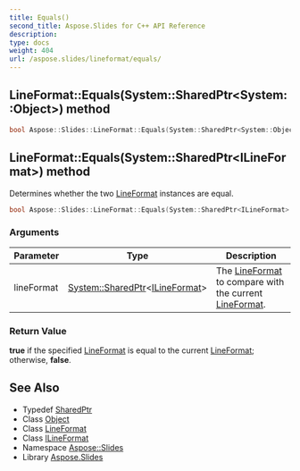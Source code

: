 ```yaml
---
title: Equals()
second_title: Aspose.Slides for C++ API Reference
description: 
type: docs
weight: 404
url: /aspose.slides/lineformat/equals/
---
```

## LineFormat::Equals(System::SharedPtr\<System::Object\>) method




```cpp
bool Aspose::Slides::LineFormat::Equals(System::SharedPtr<System::Object> obj) override
```

## LineFormat::Equals(System::SharedPtr\<ILineFormat\>) method


Determines whether the two [LineFormat](../) instances are equal.

```cpp
bool Aspose::Slides::LineFormat::Equals(System::SharedPtr<ILineFormat> lineFormat) override
```


### Arguments

| Parameter | Type | Description |
| --- | --- | --- |
| lineFormat | [System::SharedPtr](../../../system/sharedptr/)\<[ILineFormat](../../ilineformat/)\> | The [LineFormat](../) to compare with the current [LineFormat](../). |

### Return Value

**true** if the specified [LineFormat](../) is equal to the current [LineFormat](../); otherwise, **false**.

## See Also

* Typedef [SharedPtr](../../../system/sharedptr/)
* Class [Object](../../../system/object/)
* Class [LineFormat](../)
* Class [ILineFormat](../../ilineformat/)
* Namespace [Aspose::Slides](../../)
* Library [Aspose.Slides](../../../)